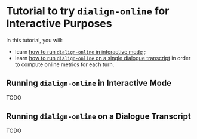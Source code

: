 # Tutorial to try `dialign-online` for Interactive Purposes

In this tutorial, you will:
- learn [how to run `dialign-online` in interactive mode](#running-dialign-online-in-interactive-mode) ;
- learn [how to run `dialign-online` on a single dialogue transcript](#running-dialign-online-on-a-dialogue-transcript) 
  in order to compute online metrics for each turn.
  
## Running `dialign-online` in Interactive Mode
TODO

## Running `dialign-online` on a Dialogue Transcript
TODO
